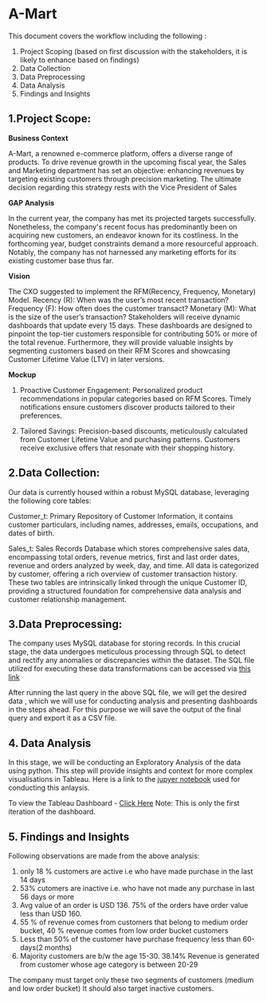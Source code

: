 # A-Mart
This document covers the workflow including the following :
1. Project Scoping (based on first discussion with the stakeholders, it is likely to enhance based on findings)
2. Data Collection
3. Data Preprocessing
4. Data Analysis
5. Findings and Insights

## 1.Project Scope:
**Business Context**

A-Mart, a renowned e-commerce platform, offers a diverse range of products. To drive revenue growth in the upcoming fiscal year, the Sales and Marketing department has set an objective: 
enhancing revenues by targeting existing customers through precision marketing. The ultimate decision regarding this strategy rests with the Vice President of Sales

**GAP Analysis**

In the current year, the company has met its projected targets successfully. Nonetheless, the company's recent focus has predominantly been on acquiring new customers, an endeavor known for its costliness. 
In the forthcoming year, budget constraints demand a more resourceful approach. Notably, the company has not harnessed any marketing efforts for its existing customer base thus far. 

**Vision**

The CXO suggested to implement the RFM(Recency, Frequency, Monetary) Model.
Recency (R): When was the user’s most recent transaction?
Frequency (F): How often does the customer transact?
Monetary (M): What is the size of the user’s transaction?
Stakeholders will receive dynamic dashboards that update every 15 days. These dashboards are designed to pinpoint the top-tier customers responsible for contributing 50% or more of the total revenue. Furthermore, they will provide valuable insights by segmenting customers based on their RFM Scores and showcasing Customer Lifetime Value (LTV) in later versions.

**Mockup**
1. Proactive Customer Engagement:
Personalized product recommendations in popular categories based on RFM Scores.
Timely notifications ensure customers discover products tailored to their preferences.

2. Tailored Savings:
Precision-based discounts, meticulously calculated from Customer Lifetime Value and purchasing patterns.
Customers receive exclusive offers that resonate with their shopping history.

## 2.Data Collection:
Our data is currently housed within a robust MySQL database, leveraging the following core tables:

Customer_t:
Primary Repository of Customer Information, it contains customer particulars, including names, addresses, emails, occupations, and dates of birth.

Sales_t:
Sales Records Database which stores comprehensive sales data, encompassing total orders, revenue metrics, first and last order dates, revenue and orders analyzed by week, day, and time. All data is categorized by customer, offering a rich overview of customer transaction history.
These two tables are intrinsically linked through the unique Customer ID, providing a structured foundation for comprehensive data analysis and customer relationship management.

 ## 3.Data Preprocessing:

The company uses MySQL database for storing records. In this crucial stage, the data undergoes meticulous processing through SQL to detect and rectify any anomalies or discrepancies within the dataset. The SQL file utilized for executing these data transformations can be accessed via [this link](https://github.com/Tableauexpert/A-Mart/blob/main/preprocess.sql)

After running the last query in the above SQL file, we will get the desired data , which we will use for conducting analysis and presenting dashboards in the steps ahead. For this purpose we will save the output of the final query and export it as a CSV file.

## 4. Data Analysis

In this stage, we will be conducting an Exploratory Analysis of the data using python. This step will provide insights and context for more complex visualisations in Tableau.
Here is a link to the [jupyer notebook](https://github.com/Tableauexpert/A-Mart/blob/main/Exploratory_Data_Analysis_A_Mart.ipynb) used for conducting this anlaysis.

To view the Tableau Dashboard - [Click Here](https://public.tableau.com/app/profile/mansi.vermani1783/viz/E-Kart_Customer_Metric_16992262969920/CustomerMetricOverview)
Note: This is only the first iteration of the dashboard.

## 5. Findings and Insights

Following observations are made from the above analysis:

1. only 18 % customers are active i.e who have made purchase in the last 14 days
2. 53% cutomers are inactive i.e. who have not made any purchase in last 56 days or more
3. Avg value of an order is USD 136. 75% of the orders have order value less than USD 160.
4. 55 % of revenue comes from customers that belong to medium order bucket, 40 % revenue comes from low order bucket customers 
5. Less than 50% of the customer have purchase frequency less than 60-days(2 months)
6. Majority customers are b/w the age 15-30. 38.14% Revenue is generated from customer whose age category is between 20-29

   
The company must target only these two segments of customers (medium and low order bucket) 
It should also target inactive customers.

